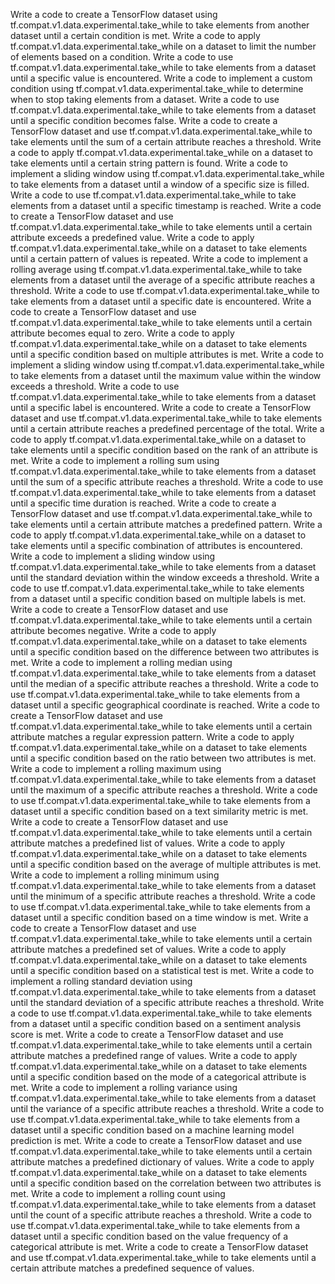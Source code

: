 Write a code to create a TensorFlow dataset using tf.compat.v1.data.experimental.take_while to take elements from another dataset until a certain condition is met.
Write a code to apply tf.compat.v1.data.experimental.take_while on a dataset to limit the number of elements based on a condition.
Write a code to use tf.compat.v1.data.experimental.take_while to take elements from a dataset until a specific value is encountered.
Write a code to implement a custom condition using tf.compat.v1.data.experimental.take_while to determine when to stop taking elements from a dataset.
Write a code to use tf.compat.v1.data.experimental.take_while to take elements from a dataset until a specific condition becomes false.
Write a code to create a TensorFlow dataset and use tf.compat.v1.data.experimental.take_while to take elements until the sum of a certain attribute reaches a threshold.
Write a code to apply tf.compat.v1.data.experimental.take_while on a dataset to take elements until a certain string pattern is found.
Write a code to implement a sliding window using tf.compat.v1.data.experimental.take_while to take elements from a dataset until a window of a specific size is filled.
Write a code to use tf.compat.v1.data.experimental.take_while to take elements from a dataset until a specific timestamp is reached.
Write a code to create a TensorFlow dataset and use tf.compat.v1.data.experimental.take_while to take elements until a certain attribute exceeds a predefined value.
Write a code to apply tf.compat.v1.data.experimental.take_while on a dataset to take elements until a certain pattern of values is repeated.
Write a code to implement a rolling average using tf.compat.v1.data.experimental.take_while to take elements from a dataset until the average of a specific attribute reaches a threshold.
Write a code to use tf.compat.v1.data.experimental.take_while to take elements from a dataset until a specific date is encountered.
Write a code to create a TensorFlow dataset and use tf.compat.v1.data.experimental.take_while to take elements until a certain attribute becomes equal to zero.
Write a code to apply tf.compat.v1.data.experimental.take_while on a dataset to take elements until a specific condition based on multiple attributes is met.
Write a code to implement a sliding window using tf.compat.v1.data.experimental.take_while to take elements from a dataset until the maximum value within the window exceeds a threshold.
Write a code to use tf.compat.v1.data.experimental.take_while to take elements from a dataset until a specific label is encountered.
Write a code to create a TensorFlow dataset and use tf.compat.v1.data.experimental.take_while to take elements until a certain attribute reaches a predefined percentage of the total.
Write a code to apply tf.compat.v1.data.experimental.take_while on a dataset to take elements until a specific condition based on the rank of an attribute is met.
Write a code to implement a rolling sum using tf.compat.v1.data.experimental.take_while to take elements from a dataset until the sum of a specific attribute reaches a threshold.
Write a code to use tf.compat.v1.data.experimental.take_while to take elements from a dataset until a specific time duration is reached.
Write a code to create a TensorFlow dataset and use tf.compat.v1.data.experimental.take_while to take elements until a certain attribute matches a predefined pattern.
Write a code to apply tf.compat.v1.data.experimental.take_while on a dataset to take elements until a specific combination of attributes is encountered.
Write a code to implement a sliding window using tf.compat.v1.data.experimental.take_while to take elements from a dataset until the standard deviation within the window exceeds a threshold.
Write a code to use tf.compat.v1.data.experimental.take_while to take elements from a dataset until a specific condition based on multiple labels is met.
Write a code to create a TensorFlow dataset and use tf.compat.v1.data.experimental.take_while to take elements until a certain attribute becomes negative.
Write a code to apply tf.compat.v1.data.experimental.take_while on a dataset to take elements until a specific condition based on the difference between two attributes is met.
Write a code to implement a rolling median using tf.compat.v1.data.experimental.take_while to take elements from a dataset until the median of a specific attribute reaches a threshold.
Write a code to use tf.compat.v1.data.experimental.take_while to take elements from a dataset until a specific geographical coordinate is reached.
Write a code to create a TensorFlow dataset and use tf.compat.v1.data.experimental.take_while to take elements until a certain attribute matches a regular expression pattern.
Write a code to apply tf.compat.v1.data.experimental.take_while on a dataset to take elements until a specific condition based on the ratio between two attributes is met.
Write a code to implement a rolling maximum using tf.compat.v1.data.experimental.take_while to take elements from a dataset until the maximum of a specific attribute reaches a threshold.
Write a code to use tf.compat.v1.data.experimental.take_while to take elements from a dataset until a specific condition based on a text similarity metric is met.
Write a code to create a TensorFlow dataset and use tf.compat.v1.data.experimental.take_while to take elements until a certain attribute matches a predefined list of values.
Write a code to apply tf.compat.v1.data.experimental.take_while on a dataset to take elements until a specific condition based on the average of multiple attributes is met.
Write a code to implement a rolling minimum using tf.compat.v1.data.experimental.take_while to take elements from a dataset until the minimum of a specific attribute reaches a threshold.
Write a code to use tf.compat.v1.data.experimental.take_while to take elements from a dataset until a specific condition based on a time window is met.
Write a code to create a TensorFlow dataset and use tf.compat.v1.data.experimental.take_while to take elements until a certain attribute matches a predefined set of values.
Write a code to apply tf.compat.v1.data.experimental.take_while on a dataset to take elements until a specific condition based on a statistical test is met.
Write a code to implement a rolling standard deviation using tf.compat.v1.data.experimental.take_while to take elements from a dataset until the standard deviation of a specific attribute reaches a threshold.
Write a code to use tf.compat.v1.data.experimental.take_while to take elements from a dataset until a specific condition based on a sentiment analysis score is met.
Write a code to create a TensorFlow dataset and use tf.compat.v1.data.experimental.take_while to take elements until a certain attribute matches a predefined range of values.
Write a code to apply tf.compat.v1.data.experimental.take_while on a dataset to take elements until a specific condition based on the mode of a categorical attribute is met.
Write a code to implement a rolling variance using tf.compat.v1.data.experimental.take_while to take elements from a dataset until the variance of a specific attribute reaches a threshold.
Write a code to use tf.compat.v1.data.experimental.take_while to take elements from a dataset until a specific condition based on a machine learning model prediction is met.
Write a code to create a TensorFlow dataset and use tf.compat.v1.data.experimental.take_while to take elements until a certain attribute matches a predefined dictionary of values.
Write a code to apply tf.compat.v1.data.experimental.take_while on a dataset to take elements until a specific condition based on the correlation between two attributes is met.
Write a code to implement a rolling count using tf.compat.v1.data.experimental.take_while to take elements from a dataset until the count of a specific attribute reaches a threshold.
Write a code to use tf.compat.v1.data.experimental.take_while to take elements from a dataset until a specific condition based on the value frequency of a categorical attribute is met.
Write a code to create a TensorFlow dataset and use tf.compat.v1.data.experimental.take_while to take elements until a certain attribute matches a predefined sequence of values.